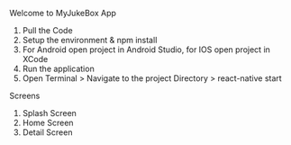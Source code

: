 Welcome to MyJukeBox App

1. Pull the Code
2. Setup the environment & npm install
3. For Android open project in Android Studio, for IOS open project in XCode
4. Run the application
5. Open Terminal > Navigate to the project Directory > react-native start


Screens
1. Splash Screen
2. Home Screen
3. Detail Screen